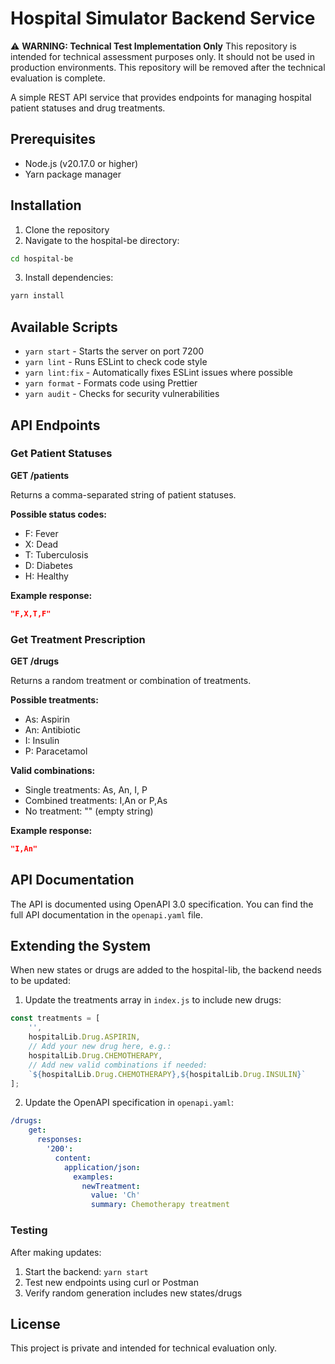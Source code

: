 # Hospital Simulator Backend Service

⚠️ **WARNING: Technical Test Implementation Only**
This repository is intended for technical assessment purposes only. It should not be used in production environments. This repository will be removed after the technical evaluation is complete.

A simple REST API service that provides endpoints for managing hospital patient statuses and drug treatments.

## Prerequisites

- Node.js (v20.17.0 or higher)
- Yarn package manager

## Installation

1. Clone the repository
2. Navigate to the hospital-be directory:

```bash
cd hospital-be
```

3. Install dependencies:

```bash
yarn install
```

## Available Scripts

- `yarn start` - Starts the server on port 7200
- `yarn lint` - Runs ESLint to check code style
- `yarn lint:fix` - Automatically fixes ESLint issues where possible
- `yarn format` - Formats code using Prettier
- `yarn audit` - Checks for security vulnerabilities

## API Endpoints

### Get Patient Statuses

**GET /patients**

Returns a comma-separated string of patient statuses.

**Possible status codes:**

- F: Fever
- X: Dead
- T: Tuberculosis
- D: Diabetes
- H: Healthy

**Example response:**

```json
"F,X,T,F"
```

### Get Treatment Prescription

**GET /drugs**

Returns a random treatment or combination of treatments.

**Possible treatments:**

- As: Aspirin
- An: Antibiotic
- I: Insulin
- P: Paracetamol

**Valid combinations:**
- Single treatments: As, An, I, P
- Combined treatments: I,An or P,As
- No treatment: "" (empty string)

**Example response:**

```json
"I,An"
```

## API Documentation

The API is documented using OpenAPI 3.0 specification. You can find the full API documentation in the `openapi.yaml` file.

## Extending the System

When new states or drugs are added to the hospital-lib, the backend needs to be updated:

1. Update the treatments array in `index.js` to include new drugs:
```javascript
const treatments = [
    '',
    hospitalLib.Drug.ASPIRIN,
    // Add your new drug here, e.g.:
    hospitalLib.Drug.CHEMOTHERAPY,
    // Add new valid combinations if needed:
    `${hospitalLib.Drug.CHEMOTHERAPY},${hospitalLib.Drug.INSULIN}`
];
```

2. Update the OpenAPI specification in `openapi.yaml`:
```yaml
/drugs:
    get:
      responses:
        '200':
          content:
            application/json:
              examples:
                newTreatment:
                  value: 'Ch'
                  summary: Chemotherapy treatment
```

### Testing
After making updates:
1. Start the backend: `yarn start`
2. Test new endpoints using curl or Postman
3. Verify random generation includes new states/drugs

## License

This project is private and intended for technical evaluation only.